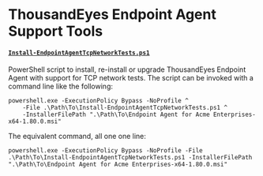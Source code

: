 # ThousandEyes Endpoint Agent Support Tools

#### [`Install-EndpointAgentTcpNetworkTests.ps1`](./scripts/Install-EndpointAgentTcpNetworkTests.ps1)

PowerShell script to install, re-install or upgrade ThousandEyes Endpoint Agent with support for TCP network tests. The script can be invoked with a command line like the following:

```
powershell.exe -ExecutionPolicy Bypass -NoProfile ^
    -File .\Path\To\Install-EndpointAgentTcpNetworkTests.ps1 ^
    -InstallerFilePath ".\Path\To\Endpoint Agent for Acme Enterprises-x64-1.80.0.msi"
```

The equivalent command, all one one line:
```
powershell.exe -ExecutionPolicy Bypass -NoProfile -File .\Path\To\Install-EndpointAgentTcpNetworkTests.ps1 -InstallerFilePath ".\Path\To\Endpoint Agent for Acme Enterprises-x64-1.80.0.msi"
```
